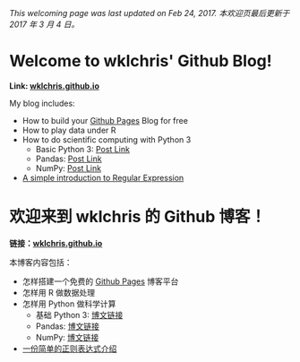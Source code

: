[myblog]: https://wklchris.github.io
[GithubPages]: https://pages.github.com/

*This welcoming page was last updated on Feb 24, 2017.
本欢迎页最后更新于 2017 年 3 月 4 日。*

# Welcome to wklchris' Github Blog!

**Link: [wklchris.github.io][myblog]**

My blog includes: 

- How to build your [Github Pages][GithubPages] Blog for free
- How to play data under R
- How to do scientific computing with Python 3
    - Basic Python 3: [Post Link](https://wklchris.github.io/Py3-basic.html)
    - Pandas: [Post Link](https://wklchris.github.io/Py3-pandas.html)
    - NumPy: [Post Link](https://wklchris.github.io/Py3-numpy.html)
- [A simple introduction to Regular Expression](https://wklchris.github.io/Regular-Expression.html)


# 欢迎来到 wklchris 的 Github 博客！

**链接：[wklchris.github.io][myblog]**

本博客内容包括：

- 怎样搭建一个免费的 [Github Pages][GithubPages] 博客平台
- 怎样用 R 做数据处理
- 怎样用 Python 做科学计算
    - 基础 Python 3: [博文链接](https://wklchris.github.io/Py3-basic.html)
    - Pandas: [博文链接](https://wklchris.github.io/Py3-pandas.html)
    - NumPy: [博文链接](https://wklchris.github.io/Py3-numpy.html)
- [一份简单的正则表达式介绍](https://wklchris.github.io/Regular-Expression.html)
